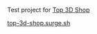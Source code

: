 Test project for [Top 3D Shop](https://top3dshop.ru/)

[top-3d-shop.surge.sh](http://top-3d-shop.surge.sh/)